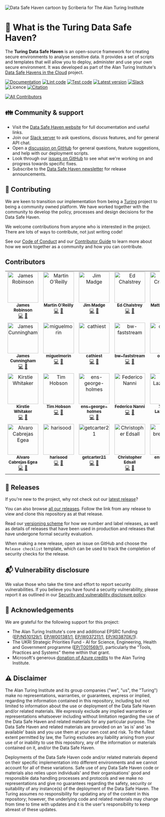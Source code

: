 ![Data Safe Haven cartoon by Scriberia for The Alan Turing Institute](docs/source/_static/scriberia_diagram.jpg)

# :eyes: What is the Turing Data Safe Haven?

The **Turing Data Safe Haven** is an open-source framework for creating secure environments to analyse sensitive data.
It provides a set of scripts and templates that will allow you to deploy, administer and use your own secure environment.
It was developed as part of the Alan Turing Institute's [Data Safe Havens in the Cloud](https://www.turing.ac.uk/research/research-projects/data-safe-havens-cloud) project.

[![Documentation](https://readthedocs.org/projects/data-safe-haven/badge/?version=latest)](https://data-safe-haven.readthedocs.io/en/latest/?badge=latest)
[![Lint code](https://github.com/alan-turing-institute/data-safe-haven/actions/workflows/lint_code.yaml/badge.svg)](https://github.com/alan-turing-institute/data-safe-haven/actions/workflows/lint_code.yaml)
[![Test code](https://github.com/alan-turing-institute/data-safe-haven/actions/workflows/test_code.yaml/badge.svg)](https://github.com/alan-turing-institute/data-safe-haven/actions/workflows/test_code.yaml)
[![Latest version](https://img.shields.io/github/v/release/alan-turing-institute/data-safe-haven?style=flat&label=Latest&color=%234B78E6)](https://github.com/alan-turing-institute/data-safe-haven/releases)
[![Slack](https://img.shields.io/badge/Join%20us!-yellow?style=flat&logo=slack&logoColor=white&labelColor=4A154B&label=Slack)](https://join.slack.com/t/turingdatasafehaven/signup)
![Licence](https://img.shields.io/github/license/alan-turing-institute/data-safe-haven)
[![Citation](https://img.shields.io/badge/citation-cite%20this%20project-informational)](https://github.com/alan-turing-institute/data-safe-haven/blob/develop/CITATION.cff)
<!-- ALL-CONTRIBUTORS-BADGE:START - Do not remove or modify this section -->
[![All Contributors](https://img.shields.io/badge/all_contributors-27-orange.svg?style=flat-square)](#contributors-)
<!-- ALL-CONTRIBUTORS-BADGE:END -->

## :family: Community & support

- Visit the [Data Safe Haven website](https://data-safe-haven.readthedocs.io) for full documentation and useful links.
- Join our [Slack server](https://join.slack.com/t/turingdatasafehaven/shared_invite/zt-104oyd8wn-DyOufeaAQFiJDlG5dDGk~w) to ask questions, discuss features, and for general API chat.
- Open a [discussion on GitHub](https://github.com/alan-turing-institute/data-safe-haven/discussions) for general questions, feature suggestions, and help with our deployment scripts.
- Look through our [issues on GitHub](https://github.com/alan-turing-institute/data-safe-haven/issues) to see what we're working on and progress towards specific fixes.
- Subscribe to the [Data Safe Haven newsletter](https://tinyletter.com/turingdatasafehaven) for release announcements.

## :open_hands: Contributing

We are keen to transition our implementation from being a [Turing](https://www.turing.ac.uk/) project to being a community owned platform.
We have worked together with the community to develop the policy, processes and design decisions for the Data Safe Haven.

We welcome contributions from anyone who is interested in the project.
There are lots of ways to contribute, not just writing code!

See our [Code of Conduct](CODE_OF_CONDUCT.md) and our [Contributor Guide](CONTRIBUTING.md) to learn more about how we work together as a community and how you can contribute.

## Contributors

<!-- ALL-CONTRIBUTORS-LIST:START - Do not remove or modify this section -->
<!-- prettier-ignore-start -->
<!-- markdownlint-disable -->
<table>
  <tbody>
    <tr>
      <td align="center" valign="top" width="14.28%"><a href="https://github.com/jemrobinson"><img src="https://avatars.githubusercontent.com/u/3502751?v=4?s=100" width="100px;" alt="James Robinson"/><br /><sub><b>James Robinson</b></sub></a><br /><a href="https://github.com/alan-turing-institute/data-safe-haven/commits?author=jemrobinson" title="Code">💻</a> <a href="https://github.com/alan-turing-institute/data-safe-haven/commits?author=jemrobinson" title="Documentation">📖</a></td>
      <td align="center" valign="top" width="14.28%"><a href="https://github.com/martintoreilly"><img src="https://avatars.githubusercontent.com/u/21147592?v=4?s=100" width="100px;" alt="Martin O'Reilly"/><br /><sub><b>Martin O'Reilly</b></sub></a><br /><a href="https://github.com/alan-turing-institute/data-safe-haven/commits?author=martintoreilly" title="Code">💻</a> <a href="https://github.com/alan-turing-institute/data-safe-haven/commits?author=martintoreilly" title="Documentation">📖</a></td>
      <td align="center" valign="top" width="14.28%"><a href="https://github.com/JimMadge"><img src="https://avatars.githubusercontent.com/u/23616154?v=4?s=100" width="100px;" alt="Jim Madge"/><br /><sub><b>Jim Madge</b></sub></a><br /><a href="https://github.com/alan-turing-institute/data-safe-haven/commits?author=JimMadge" title="Code">💻</a> <a href="https://github.com/alan-turing-institute/data-safe-haven/commits?author=JimMadge" title="Documentation">📖</a></td>
      <td align="center" valign="top" width="14.28%"><a href="http://edchalstrey.com/"><img src="https://avatars.githubusercontent.com/u/5486164?v=4?s=100" width="100px;" alt="Ed Chalstrey"/><br /><sub><b>Ed Chalstrey</b></sub></a><br /><a href="https://github.com/alan-turing-institute/data-safe-haven/commits?author=edwardchalstrey1" title="Code">💻</a> <a href="https://github.com/alan-turing-institute/data-safe-haven/commits?author=edwardchalstrey1" title="Documentation">📖</a></td>
      <td align="center" valign="top" width="14.28%"><a href="https://github.com/craddm"><img src="https://avatars.githubusercontent.com/u/5796417?v=4?s=100" width="100px;" alt="Matt Craddock"/><br /><sub><b>Matt Craddock</b></sub></a><br /><a href="https://github.com/alan-turing-institute/data-safe-haven/commits?author=craddm" title="Code">💻</a> <a href="https://github.com/alan-turing-institute/data-safe-haven/commits?author=craddm" title="Documentation">📖</a></td>
      <td align="center" valign="top" width="14.28%"><a href="https://github.com/tomdoel"><img src="https://avatars.githubusercontent.com/u/4216900?v=4?s=100" width="100px;" alt="Tom Doel"/><br /><sub><b>Tom Doel</b></sub></a><br /><a href="https://github.com/alan-turing-institute/data-safe-haven/commits?author=tomdoel" title="Code">💻</a> <a href="https://github.com/alan-turing-institute/data-safe-haven/commits?author=tomdoel" title="Documentation">📖</a></td>
      <td align="center" valign="top" width="14.28%"><a href="https://github.com/OscartGiles"><img src="https://avatars.githubusercontent.com/u/12784013?v=4?s=100" width="100px;" alt="Oscar T Giles"/><br /><sub><b>Oscar T Giles</b></sub></a><br /><a href="https://github.com/alan-turing-institute/data-safe-haven/commits?author=OscartGiles" title="Code">💻</a> <a href="https://github.com/alan-turing-institute/data-safe-haven/commits?author=OscartGiles" title="Documentation">📖</a></td>
    </tr>
    <tr>
      <td align="center" valign="top" width="14.28%"><a href="https://github.com/james-c"><img src="https://avatars.githubusercontent.com/u/150765?v=4?s=100" width="100px;" alt="James Cunningham"/><br /><sub><b>James Cunningham</b></sub></a><br /><a href="https://github.com/alan-turing-institute/data-safe-haven/commits?author=james-c" title="Code">💻</a> <a href="https://github.com/alan-turing-institute/data-safe-haven/commits?author=james-c" title="Documentation">📖</a></td>
      <td align="center" valign="top" width="14.28%"><a href="https://github.com/miguelmorin"><img src="https://avatars.githubusercontent.com/u/32396311?v=4?s=100" width="100px;" alt="miguelmorin"/><br /><sub><b>miguelmorin</b></sub></a><br /><a href="https://github.com/alan-turing-institute/data-safe-haven/commits?author=miguelmorin" title="Code">💻</a> <a href="https://github.com/alan-turing-institute/data-safe-haven/commits?author=miguelmorin" title="Documentation">📖</a></td>
      <td align="center" valign="top" width="14.28%"><a href="https://github.com/cathiest"><img src="https://avatars.githubusercontent.com/u/38755168?v=4?s=100" width="100px;" alt="cathiest"/><br /><sub><b>cathiest</b></sub></a><br /><a href="https://github.com/alan-turing-institute/data-safe-haven/commits?author=cathiest" title="Code">💻</a> <a href="https://github.com/alan-turing-institute/data-safe-haven/commits?author=cathiest" title="Documentation">📖</a></td>
      <td align="center" valign="top" width="14.28%"><a href="https://github.com/bw-faststream"><img src="https://avatars.githubusercontent.com/u/54804128?v=4?s=100" width="100px;" alt="bw-faststream"/><br /><sub><b>bw-faststream</b></sub></a><br /><a href="https://github.com/alan-turing-institute/data-safe-haven/commits?author=bw-faststream" title="Code">💻</a> <a href="https://github.com/alan-turing-institute/data-safe-haven/commits?author=bw-faststream" title="Documentation">📖</a></td>
      <td align="center" valign="top" width="14.28%"><a href="https://github.com/oforrest"><img src="https://avatars.githubusercontent.com/u/49275282?v=4?s=100" width="100px;" alt="oforrest"/><br /><sub><b>oforrest</b></sub></a><br /><a href="https://github.com/alan-turing-institute/data-safe-haven/commits?author=oforrest" title="Code">💻</a> <a href="https://github.com/alan-turing-institute/data-safe-haven/commits?author=oforrest" title="Documentation">📖</a></td>
      <td align="center" valign="top" width="14.28%"><a href="https://github.com/jamespjh"><img src="https://avatars.githubusercontent.com/u/55009?v=4?s=100" width="100px;" alt="James Hetherington"/><br /><sub><b>James Hetherington</b></sub></a><br /><a href="https://github.com/alan-turing-institute/data-safe-haven/commits?author=jamespjh" title="Code">💻</a> <a href="https://github.com/alan-turing-institute/data-safe-haven/commits?author=jamespjh" title="Documentation">📖</a></td>
      <td align="center" valign="top" width="14.28%"><a href="https://github.com/warwick26"><img src="https://avatars.githubusercontent.com/u/33690673?v=4?s=100" width="100px;" alt="warwick26"/><br /><sub><b>warwick26</b></sub></a><br /><a href="https://github.com/alan-turing-institute/data-safe-haven/commits?author=warwick26" title="Code">💻</a> <a href="https://github.com/alan-turing-institute/data-safe-haven/commits?author=warwick26" title="Documentation">📖</a></td>
    </tr>
    <tr>
      <td align="center" valign="top" width="14.28%"><a href="https://github.com/KirstieJane"><img src="https://avatars.githubusercontent.com/u/3626306?v=4?s=100" width="100px;" alt="Kirstie Whitaker"/><br /><sub><b>Kirstie Whitaker</b></sub></a><br /><a href="https://github.com/alan-turing-institute/data-safe-haven/commits?author=KirstieJane" title="Code">💻</a> <a href="https://github.com/alan-turing-institute/data-safe-haven/commits?author=KirstieJane" title="Documentation">📖</a></td>
      <td align="center" valign="top" width="14.28%"><a href="https://github.com/thobson88"><img src="https://avatars.githubusercontent.com/u/26117394?v=4?s=100" width="100px;" alt="Tim Hobson"/><br /><sub><b>Tim Hobson</b></sub></a><br /><a href="https://github.com/alan-turing-institute/data-safe-haven/commits?author=thobson88" title="Code">💻</a> <a href="https://github.com/alan-turing-institute/data-safe-haven/commits?author=thobson88" title="Documentation">📖</a></td>
      <td align="center" valign="top" width="14.28%"><a href="https://github.com/ens-george-holmes"><img src="https://avatars.githubusercontent.com/u/62715301?v=4?s=100" width="100px;" alt="ens-george-holmes"/><br /><sub><b>ens-george-holmes</b></sub></a><br /><a href="https://github.com/alan-turing-institute/data-safe-haven/commits?author=ens-george-holmes" title="Code">💻</a> <a href="https://github.com/alan-turing-institute/data-safe-haven/commits?author=ens-george-holmes" title="Documentation">📖</a></td>
      <td align="center" valign="top" width="14.28%"><a href="https://github.com/fedenanni"><img src="https://avatars.githubusercontent.com/u/8415204?v=4?s=100" width="100px;" alt="Federico Nanni"/><br /><sub><b>Federico Nanni</b></sub></a><br /><a href="https://github.com/alan-turing-institute/data-safe-haven/commits?author=fedenanni" title="Code">💻</a> <a href="https://github.com/alan-turing-institute/data-safe-haven/commits?author=fedenanni" title="Documentation">📖</a></td>
      <td align="center" valign="top" width="14.28%"><a href="https://github.com/tomaslaz"><img src="https://avatars.githubusercontent.com/u/12182911?v=4?s=100" width="100px;" alt="Tomas Lazauskas"/><br /><sub><b>Tomas Lazauskas</b></sub></a><br /><a href="https://github.com/alan-turing-institute/data-safe-haven/commits?author=tomaslaz" title="Code">💻</a> <a href="https://github.com/alan-turing-institute/data-safe-haven/commits?author=tomaslaz" title="Documentation">📖</a></td>
      <td align="center" valign="top" width="14.28%"><a href="https://github.com/rwinstanley1"><img src="https://avatars.githubusercontent.com/u/56362072?v=4?s=100" width="100px;" alt="rwinstanley1"/><br /><sub><b>rwinstanley1</b></sub></a><br /><a href="https://github.com/alan-turing-institute/data-safe-haven/commits?author=rwinstanley1" title="Code">💻</a> <a href="https://github.com/alan-turing-institute/data-safe-haven/commits?author=rwinstanley1" title="Documentation">📖</a></td>
      <td align="center" valign="top" width="14.28%"><a href="https://github.com/sysdan"><img src="https://avatars.githubusercontent.com/u/49038294?v=4?s=100" width="100px;" alt="Daniel"/><br /><sub><b>Daniel</b></sub></a><br /><a href="https://github.com/alan-turing-institute/data-safe-haven/commits?author=sysdan" title="Code">💻</a> <a href="https://github.com/alan-turing-institute/data-safe-haven/commits?author=sysdan" title="Documentation">📖</a></td>
    </tr>
    <tr>
      <td align="center" valign="top" width="14.28%"><a href="https://warwick.ac.uk/fac/sci/mathsys/people/students/2015intake/cabrejas-egea/"><img src="https://avatars.githubusercontent.com/u/22940095?v=4?s=100" width="100px;" alt="Alvaro Cabrejas Egea"/><br /><sub><b>Alvaro Cabrejas Egea</b></sub></a><br /><a href="https://github.com/alan-turing-institute/data-safe-haven/commits?author=ACabrejas" title="Code">💻</a> <a href="https://github.com/alan-turing-institute/data-safe-haven/commits?author=ACabrejas" title="Documentation">📖</a></td>
      <td align="center" valign="top" width="14.28%"><a href="https://github.com/harisood"><img src="https://avatars.githubusercontent.com/u/67151373?v=4?s=100" width="100px;" alt="harisood"/><br /><sub><b>harisood</b></sub></a><br /><a href="https://github.com/alan-turing-institute/data-safe-haven/commits?author=harisood" title="Code">💻</a> <a href="https://github.com/alan-turing-institute/data-safe-haven/commits?author=harisood" title="Documentation">📖</a></td>
      <td align="center" valign="top" width="14.28%"><a href="https://github.com/getcarter21"><img src="https://avatars.githubusercontent.com/u/34555297?v=4?s=100" width="100px;" alt="getcarter21"/><br /><sub><b>getcarter21</b></sub></a><br /><a href="https://github.com/alan-turing-institute/data-safe-haven/commits?author=getcarter21" title="Code">💻</a> <a href="https://github.com/alan-turing-institute/data-safe-haven/commits?author=getcarter21" title="Documentation">📖</a></td>
      <td align="center" valign="top" width="14.28%"><a href="https://github.com/christopheredsall"><img src="https://avatars.githubusercontent.com/u/1021204?v=4?s=100" width="100px;" alt="Christopher Edsall"/><br /><sub><b>Christopher Edsall</b></sub></a><br /><a href="https://github.com/alan-turing-institute/data-safe-haven/commits?author=christopheredsall" title="Code">💻</a> <a href="https://github.com/alan-turing-institute/data-safe-haven/commits?author=christopheredsall" title="Documentation">📖</a></td>
      <td align="center" valign="top" width="14.28%"><a href="https://github.com/ens-brett-todd"><img src="https://avatars.githubusercontent.com/u/62715658?v=4?s=100" width="100px;" alt="ens-brett-todd"/><br /><sub><b>ens-brett-todd</b></sub></a><br /><a href="https://github.com/alan-turing-institute/data-safe-haven/commits?author=ens-brett-todd" title="Code">💻</a> <a href="https://github.com/alan-turing-institute/data-safe-haven/commits?author=ens-brett-todd" title="Documentation">📖</a></td>
      <td align="center" valign="top" width="14.28%"><a href="https://darenasc.github.io/"><img src="https://avatars.githubusercontent.com/u/7409896?v=4?s=100" width="100px;" alt="Diego Arenas"/><br /><sub><b>Diego Arenas</b></sub></a><br /><a href="https://github.com/alan-turing-institute/data-safe-haven/commits?author=darenasc" title="Code">💻</a> <a href="https://github.com/alan-turing-institute/data-safe-haven/commits?author=darenasc" title="Documentation">📖</a></td>
    </tr>
  </tbody>
</table>

<!-- markdownlint-restore -->
<!-- prettier-ignore-end -->

<!-- ALL-CONTRIBUTORS-LIST:END -->

## :cake: Releases

If you're new to the project, why not check out our [latest release](https://github.com/alan-turing-institute/data-safe-haven/releases/latest)?

You can also browse [all our releases](https://github.com/alan-turing-institute/data-safe-haven/releases).
Follow the link from any release to view and clone this repository as at that release.

Read our [versioning scheme](VERSIONING.md) for how we number and label releases, as well as details of releases that have been used in production and releases that have undergone formal security evaluation.

When making a new release, open an issue on GitHub and choose the `Release checklist` template, which can be used to track the completion of security checks for the release.

## :mailbox_with_mail: Vulnerability disclosure

We value those who take the time and effort to report security vulnerabilities.
If you believe you have found a security vulnerability, please report it as outlined in our [Security and vulnerability disclosure policy](SECURITY.md).

## :bow: Acknowledgements

We are grateful for the following support for this project:

- The Alan Turing Institute's core and additional EPSRC funding ([EP/N510129/1](https://gtr.ukri.org/projects?ref=EP%2FN510129%2F1), [EP/W001381/1](https://gtr.ukri.org/projects?ref=EP%2FW001381%2F1), [EP/W037211/1](https://gtr.ukri.org/projects?ref=EP%2FW037211%2F1), [EP/X03870X/1](https://gtr.ukri.org/projects?ref=EP%2FX03870X%2F1)).
- The UKRI Strategic Priorities Fund - AI for Science, Engineering, Health and Government programme ([EP/T001569/1](https://gow.epsrc.ukri.org/NGBOViewGrant.aspx?GrantRef=EP/T001569/1)), particularly the "Tools, Practices and Systems" theme within that grant.
- Microsoft's generous [donation of Azure credits](https://www.microsoft.com/en-us/research/blog/microsoft-accelerates-data-science-at-the-alan-turing-institute-with-5m-in-cloud-computing-credits/) to the Alan Turing Institute.

## :warning: Disclaimer

The Alan Turing Institute and its group companies ("we", "us", the "Turing") make no representations, warranties, or guarantees, express or implied, regarding the information contained in this repository, including but not limited to information about the use or deployment of the Data Safe Haven and/or related materials.
We expressly exclude any implied warranties or representations whatsoever including without limitation regarding the use of the Data Safe Haven and related materials for any particular purpose.
The Data Safe Haven and related materials are provided on an 'as is' and 'as available' basis and you use them at your own cost and risk.
To the fullest extent permitted by law, the Turing excludes any liability arising from your use of or inability to use this repository, any of the information or materials contained on it, and/or the Data Safe Haven.

Deployments of the Data Safe Haven code and/or related materials depend on their specific implementation into different environments and we cannot account for all of these variations.
Safe use of any Data Safe Haven code or materials also relies upon individuals' and their organisations' good and responsible data handling processes and protocols and we make no representations and give no guarantees regarding the safety, security or suitability of any instance(s) of the deployment of the Data Safe Haven.
The Turing assumes no responsibility for updating any of the content in this repository; however, the underlying code and related materials may change from time to time with updates and it is the user's responsibility to keep abreast of these updates.
